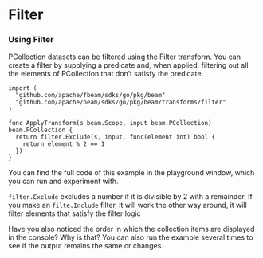 <!--
Licensed under the Apache License, Version 2.0 (the "License");
you may not use this file except in compliance with the License.
You may obtain a copy of the License at
http://www.apache.org/licenses/LICENSE-2.0
Unless required by applicable law or agreed to in writing, software
distributed under the License is distributed on an "AS IS" BASIS,
WITHOUT WARRANTIES OR CONDITIONS OF ANY KIND, either express or implied.
See the License for the specific language governing permissions and
limitations under the License.
-->

# Filter

### Using Filter

PCollection datasets can be filtered using the Filter transform. You can create a filter by supplying a predicate and, when applied, filtering out all the elements of PCollection that don’t satisfy the predicate.

```
import (
  "github.com/apache/fbeam/sdks/go/pkg/beam"
  "github.com/apache/beam/sdks/go/pkg/beam/transforms/filter"
)

func ApplyTransform(s beam.Scope, input beam.PCollection) beam.PCollection {
  return filter.Exclude(s, input, func(element int) bool {
    return element % 2 == 1
  })
}
```

You can find the full code of this example in the playground window, which you can run and experiment with.

`filter.Exclude` excludes a number if it is divisible by 2 with a remainder. If you make an `filte.Include` filter, it will work the other way around, it will filter elements that satisfy the filter logic

Have you also noticed the order in which the collection items are displayed in the console? Why is that? You can also run the example several times to see if the output remains the same or changes.